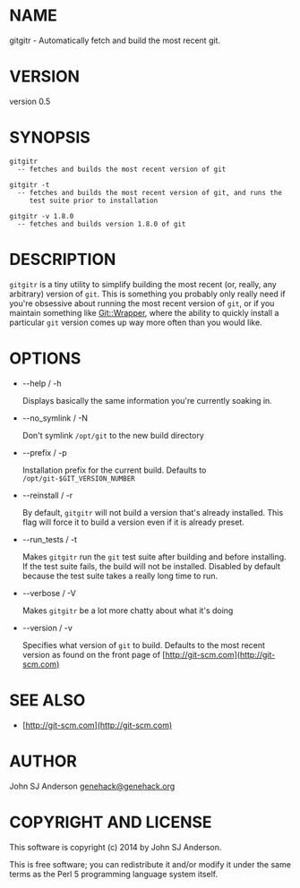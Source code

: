 # NAME

gitgitr - Automatically fetch and build the most recent git.

# VERSION

version 0.5

# SYNOPSIS

    gitgitr
      -- fetches and builds the most recent version of git

    gitgitr -t
      -- fetches and builds the most recent version of git, and runs the
         test suite prior to installation

    gitgitr -v 1.8.0
      -- fetches and builds version 1.8.0 of git

# DESCRIPTION

`gitgitr` is a tiny utility to simplify building the most recent (or,
really, any arbitrary) version of `git`. This is something you
probably only really need if you're obsessive about running the most
recent version of `git`, or if you maintain something like
[Git::Wrapper](https://metacpan.org/pod/Git::Wrapper), where the ability to quickly install a particular
`git` version comes up way more often than you would like.

# OPTIONS

- --help / -h

    Displays basically the same information you're currently soaking in.

- --no\_symlink / -N

    Don't symlink `/opt/git` to the new build directory

- --prefix / -p

    Installation prefix for the current build. Defaults to
    `/opt/git-$GIT_VERSION_NUMBER`

- --reinstall / -r

    By default, `gitgitr` will not build a version that's already
    installed. This flag will force it to build a version even if it is
    already preset.

- --run\_tests / -t

    Makes `gitgitr` run the `git` test suite after building and before
    installing. If the test suite fails, the build will not be
    installed. Disabled by default because the test suite takes a really
    long time to run.

- --verbose / -V

    Makes `gitgitr` be a lot more chatty about what it's doing

- --version / -v

    Specifies what version of `git` to build. Defaults to the most recent
    version as found on the front page of [http://git-scm.com](http://git-scm.com)

# SEE ALSO

- [http://git-scm.com](http://git-scm.com)

# AUTHOR

John SJ Anderson <genehack@genehack.org>

# COPYRIGHT AND LICENSE

This software is copyright (c) 2014 by John SJ Anderson.

This is free software; you can redistribute it and/or modify it under
the same terms as the Perl 5 programming language system itself.
